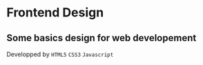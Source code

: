# Frontend Design

## Some basics design for web developement

Developped by `HTML5` `CSS3` `Javascript`
